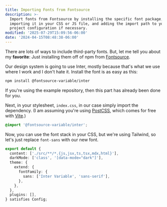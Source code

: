 ```yaml
---
title: Importing Fonts from Fontsource
description: >-
  Import fonts from Fontsource by installing the specific font package,
  importing it in your CSS or JS file, and adding the import path to your
  project configuration if necessary.
modified: '2025-07-29T15:09:56-06:00'
date: '2024-04-15T08:48:38-06:00'
---
```


There are lots of ways to include third-party fonts. But, let me tell you about my **favorite**: Just installing them off of npm from [Fontsource](https://fontsource.org).

Our design system is going to use Inter, mostly because that's what we use where I work and I don't hate it. Install the font is as easy as this:

```sh
npm install @fontsource-variable/inter
```

If you're using the example repository, then this part has already been done for you.

Next, in your stylesheet, `index.css`, in our case simply import the dependency. (I am assuming you're using [PostCSS](https://postcss.org/), which comes for free with [Vite](https://vite.dev).)

```css
@import '@fontsource-variable/inter';
```

Now, you can use the font stack in your CSS, but we're using Tailwind, so let's just replace `font-sans` with our new font.

```ts
export default {
  content: ['./src/**/*.{js,jsx,ts,tsx,mdx,html}'],
  darkMode: ['class', '[data-mode="dark"]'],
  theme: {
    extend: {
      fontFamily: {
        sans: ['Inter Variable', 'sans-serif'],
      },
    },
  },
  plugins: [],
} satisfies Config;
```
